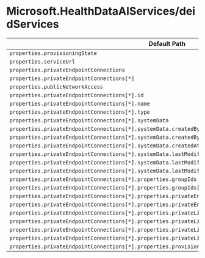 # Microsoft.HealthDataAIServices/deidServices

| Default Path | Alias |
|---|---|
| `properties.provisioningState` | `Microsoft.HealthDataAIServices/deidServices/provisioningState` |
| `properties.serviceUrl` | `Microsoft.HealthDataAIServices/deidServices/serviceUrl` |
| `properties.privateEndpointConnections` | `Microsoft.HealthDataAIServices/deidServices/privateEndpointConnections` |
| `properties.privateEndpointConnections[*]` | `Microsoft.HealthDataAIServices/deidServices/privateEndpointConnections[*]` |
| `properties.publicNetworkAccess` | `Microsoft.HealthDataAIServices/deidServices/publicNetworkAccess` |
| `properties.privateEndpointConnections[*].id` | `Microsoft.HealthDataAIServices/deidServices/privateEndpointConnections[*].id` |
| `properties.privateEndpointConnections[*].name` | `Microsoft.HealthDataAIServices/deidServices/privateEndpointConnections[*].name` |
| `properties.privateEndpointConnections[*].type` | `Microsoft.HealthDataAIServices/deidServices/privateEndpointConnections[*].type` |
| `properties.privateEndpointConnections[*].systemData` | `Microsoft.HealthDataAIServices/deidServices/privateEndpointConnections[*].systemData` |
| `properties.privateEndpointConnections[*].systemData.createdBy` | `Microsoft.HealthDataAIServices/deidServices/privateEndpointConnections[*].systemData.createdBy` |
| `properties.privateEndpointConnections[*].systemData.createdByType` | `Microsoft.HealthDataAIServices/deidServices/privateEndpointConnections[*].systemData.createdByType` |
| `properties.privateEndpointConnections[*].systemData.createdAt` | `Microsoft.HealthDataAIServices/deidServices/privateEndpointConnections[*].systemData.createdAt` |
| `properties.privateEndpointConnections[*].systemData.lastModifiedBy` | `Microsoft.HealthDataAIServices/deidServices/privateEndpointConnections[*].systemData.lastModifiedBy` |
| `properties.privateEndpointConnections[*].systemData.lastModifiedByType` | `Microsoft.HealthDataAIServices/deidServices/privateEndpointConnections[*].systemData.lastModifiedByType` |
| `properties.privateEndpointConnections[*].systemData.lastModifiedAt` | `Microsoft.HealthDataAIServices/deidServices/privateEndpointConnections[*].systemData.lastModifiedAt` |
| `properties.privateEndpointConnections[*].properties.groupIds` | `Microsoft.HealthDataAIServices/deidServices/privateEndpointConnections[*].groupIds` |
| `properties.privateEndpointConnections[*].properties.groupIds[*]` | `Microsoft.HealthDataAIServices/deidServices/privateEndpointConnections[*].groupIds[*]` |
| `properties.privateEndpointConnections[*].properties.privateEndpoint` | `Microsoft.HealthDataAIServices/deidServices/privateEndpointConnections[*].privateEndpoint` |
| `properties.privateEndpointConnections[*].properties.privateEndpoint.id` | `Microsoft.HealthDataAIServices/deidServices/privateEndpointConnections[*].privateEndpoint.id` |
| `properties.privateEndpointConnections[*].properties.privateLinkServiceConnectionState` | `Microsoft.HealthDataAIServices/deidServices/privateEndpointConnections[*].privateLinkServiceConnectionState` |
| `properties.privateEndpointConnections[*].properties.privateLinkServiceConnectionState.status` | `Microsoft.HealthDataAIServices/deidServices/privateEndpointConnections[*].privateLinkServiceConnectionState.status` |
| `properties.privateEndpointConnections[*].properties.privateLinkServiceConnectionState.description` | `Microsoft.HealthDataAIServices/deidServices/privateEndpointConnections[*].privateLinkServiceConnectionState.description` |
| `properties.privateEndpointConnections[*].properties.privateLinkServiceConnectionState.actionsRequired` | `Microsoft.HealthDataAIServices/deidServices/privateEndpointConnections[*].privateLinkServiceConnectionState.actionsRequired` |
| `properties.privateEndpointConnections[*].properties.provisioningState` | `Microsoft.HealthDataAIServices/deidServices/privateEndpointConnections[*].provisioningState` |

